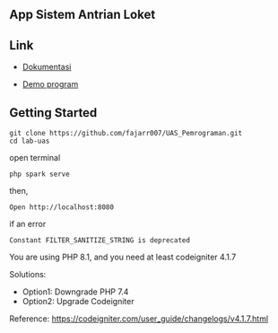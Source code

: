 ## App Sistem Antrian Loket

## Link

- [Dokumentasi]()

- [Demo program]()

## Getting Started

```shell
git clone https://github.com/fajarr007/UAS_Pemrograman.git
cd lab-uas
```

open terminal
```shell
php spark serve
```

then,

```shell
Open http://localhost:8080
```

if an error 
```shell
Constant FILTER_SANITIZE_STRING is deprecated
```

You are using PHP 8.1, and you need at least codeigniter 4.1.7

Solutions:

- Option1: Downgrade PHP 7.4
- Option2: Upgrade Codeigniter

Reference: https://codeigniter.com/user_guide/changelogs/v4.1.7.html
